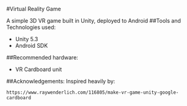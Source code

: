 #Virtual Reality Game

A simple 3D VR game built in Unity, deployed to Android
##Tools and Technologies used:
* Unity 5.3
* Android SDK

##Recommended hardware:
* VR Cardboard unit

##Acknowledgements:
Inspired heavily by:
```link
https://www.raywenderlich.com/116805/make-vr-game-unity-google-cardboard
```
